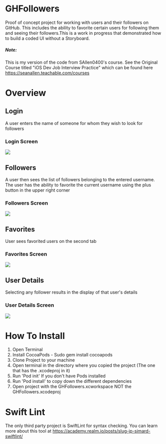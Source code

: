# GHFollowers
Proof of concept project for working with users and their followers on GitHub. This includes the ability to favorite certain users for following them and seeing their followers.This is a work in progress that demonstrated how to build a coded UI without a Storyboard.

##### Note: 
This is my version of the code from SAllen0400's course. See the Original Course titled "iOS Dev Job Interview Practice" which can be found here https://seanallen.teachable.com/courses

# Overview
## Login
A user enters the name of someone for whom they wish to look for followers
### Login Screen
![](https://github.com/itaylorm/GHFollowers/blob/master/Images/LoginXSMax.png)

## Followers
A user then sees the list of followers belonging to the entered username.
The user has the ability to favorite the current username using the plus button in the upper right corner
### Followers Screen
![](https://github.com/itaylorm/GHFollowers/blob/master/Images/FollowersXSMax.png)
## Favorites
User sees favorited users on the second tab
### Favorites Screen
![](https://github.com/itaylorm/GHFollowers/blob/master/Images/FavoritesXSMax.png)
## User Details
Selecting any follower results in the display of that user's details
### User Details Screen
![](https://github.com/itaylorm/GHFollowers/blob/master/Images/UserXSMax.png)

# How To Install
1. Open Terminal
2. Install CocoaPods - Sudo gem install cocoapods
3. Clone Project to your machine
4. Open terminal in the directory where you copied the project (The one that has the .xcodeproj in it)
5. Run 'Pod init' If you don't have Pods installed
6. Run 'Pod install' to copy down the different dependencies
7. Open project with the GHFollowers.xcworkspace NOT the GHFollowers.xcodeproj

# Swift Lint
The only third party project is SwiftLint for syntax checking. You can learn more about this tool at https://academy.realm.io/posts/slug-jp-simard-swiftlint/



